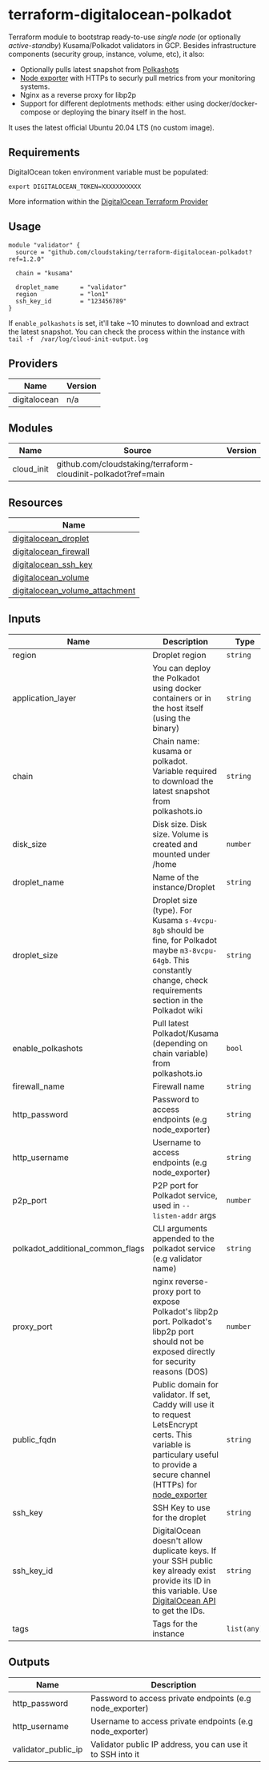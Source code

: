 # terraform-digitalocean-polkadot

Terraform module to bootstrap ready-to-use _single node_ (or optionally _active-standby_) Kusama/Polkadot validators in GCP. Besides infrastructure components (security group, instance, volume, etc), it also:

- Optionally pulls latest snapshot from [Polkashots](https://polkashots.io)
- [Node exporter](https://github.com/prometheus/node_exporter) with HTTPs to securly pull metrics from your monitoring systems.
- Nginx as a reverse proxy for libp2p
- Support for different deplotments methods: either using docker/docker-compose or deploying the binary itself in the host.

It uses the latest official Ubuntu 20.04 LTS (no custom image).

## Requirements

DigitalOcean token environment variable must be populated: 

```
export DIGITALOCEAN_TOKEN=XXXXXXXXXXX
```

More information within the [DigitalOcean Terraform Provider](https://registry.terraform.io/providers/digitalocean/digitalocean/latest/docs)

## Usage

```hcl
module "validator" {
  source = "github.com/cloudstaking/terraform-digitalocean-polkadot?ref=1.2.0"

  chain = "kusama"

  droplet_name      = "validator"
  region            = "lon1"
  ssh_key_id        = "123456789"
}
```

If `enable_polkashots` is set, it'll take ~10 minutes to download and extract the latest snapshot. You can check the process within the instance with `tail -f  /var/log/cloud-init-output.log`

<!-- BEGINNING OF PRE-COMMIT-TERRAFORM DOCS HOOK -->
## Providers

| Name | Version |
|------|---------|
| digitalocean | n/a |

## Modules

| Name | Source | Version |
|------|--------|---------|
| cloud_init | github.com/cloudstaking/terraform-cloudinit-polkadot?ref=main |  |

## Resources

| Name |
|------|
| [digitalocean_droplet](https://registry.terraform.io/providers/digitalocean/digitalocean/latest/docs/resources/droplet) |
| [digitalocean_firewall](https://registry.terraform.io/providers/digitalocean/digitalocean/latest/docs/resources/firewall) |
| [digitalocean_ssh_key](https://registry.terraform.io/providers/digitalocean/digitalocean/latest/docs/resources/ssh_key) |
| [digitalocean_volume](https://registry.terraform.io/providers/digitalocean/digitalocean/latest/docs/resources/volume) |
| [digitalocean_volume_attachment](https://registry.terraform.io/providers/digitalocean/digitalocean/latest/docs/resources/volume_attachment) |

## Inputs

| Name | Description | Type | Default | Required |
|------|-------------|------|---------|:--------:|
| region | Droplet region | `string` | n/a | yes |
| application\_layer | You can deploy the Polkadot using docker containers or in the host itself (using the binary) | `string` | `"host"` | no |
| chain | Chain name: kusama or polkadot. Variable required to download the latest snapshot from polkashots.io | `string` | `"kusama"` | no |
| disk\_size | Disk size. Disk size. Volume is created and mounted under /home | `number` | `200` | no |
| droplet\_name | Name of the instance/Droplet | `string` | `"validator"` | no |
| droplet\_size | Droplet size (type). For Kusama `s-4vcpu-8gb` should be fine, for Polkadot maybe `m3-8vcpu-64gb`. This constantly change, check requirements section in the Polkadot wiki | `string` | `"s-4vcpu-8gb"` | no |
| enable\_polkashots | Pull latest Polkadot/Kusama (depending on chain variable) from polkashots.io | `bool` | `false` | no |
| firewall\_name | Firewall name | `string` | `""` | no |
| http\_password | Password to access endpoints (e.g node\_exporter) | `string` | `""` | no |
| http\_username | Username to access endpoints (e.g node\_exporter) | `string` | `""` | no |
| p2p\_port | P2P port for Polkadot service, used in `--listen-addr` args | `number` | `30333` | no |
| polkadot\_additional\_common\_flags | CLI arguments appended to the polkadot service (e.g validator name) | `string` | `""` | no |
| proxy\_port | nginx reverse-proxy port to expose Polkadot's libp2p port. Polkadot's libp2p port should not be exposed directly for security reasons (DOS) | `number` | `80` | no |
| public\_fqdn | Public domain for validator. If set, Caddy will use it to request LetsEncrypt certs. This variable is particulary useful to provide a secure channel (HTTPs) for [node\_exporter](https://github.com/prometheus/node_exporter) | `string` | `""` | no |
| ssh\_key | SSH Key to use for the droplet | `string` | `""` | no |
| ssh\_key\_id | DigitalOcean doesn't allow duplicate keys. If your SSH public key already exist provide its ID in this variable. Use [DigitalOcean API](https://developers.digitalocean.com/documentation/v2/#ssh-keys) to get the IDs. | `string` | `""` | no |
| tags | Tags for the instance | `list(any)` | `[]` | no |

## Outputs

| Name | Description |
|------|-------------|
| http\_password | Password to access private endpoints (e.g node\_exporter) |
| http\_username | Username to access private endpoints (e.g node\_exporter) |
| validator\_public\_ip | Validator public IP address, you can use it to SSH into it |
<!-- END OF PRE-COMMIT-TERRAFORM DOCS HOOK -->
